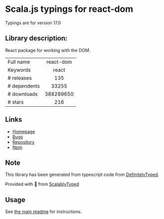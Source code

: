 
# Scala.js typings for react-dom

Typings are for version 17.0

## Library description:
React package for working with the DOM.

|                    |                 |
| ------------------ | :-------------: |
| Full name          | react-dom |
| Keywords           | react |
| # releases         | 135 |
| # dependents       | 33255 |
| # downloads        | 388289650 |
| # stars            | 216 |

## Links
- [Homepage](https://reactjs.org/)
- [Bugs](https://github.com/facebook/react/issues)
- [Repository](https://github.com/facebook/react)
- [Npm](https://www.npmjs.com/package/react-dom)
    


## Note
This library has been generated from typescript code from [DefinitelyTyped](https://definitelytyped.org).

Provided with :purple_heart: from [ScalablyTyped](https://github.com/oyvindberg/ScalablyTyped)

## Usage
See [the main readme](../../readme.md) for instructions.


